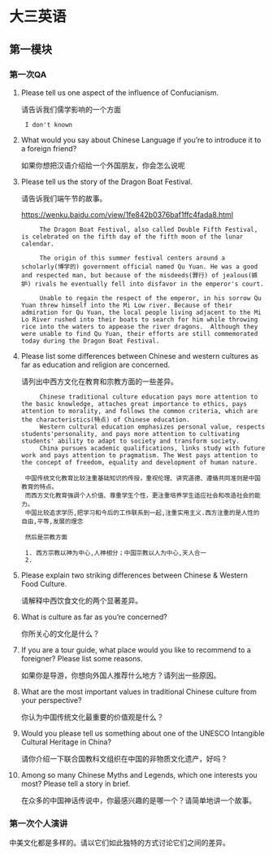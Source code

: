 # 大三英语

## 第一模块

### 第一次QA

1. Please tell us one aspect of the influence of Confucianism.

    请告诉我们儒学影响的一个方面

        I don't known

2. What would you say about Chinese Language if you’re to introduce it to a foreign friend?

    如果你想把汉语介绍给一个外国朋友，你会怎么说呢

3. Please tell us the story of the Dragon Boat Festival.

    请告诉我们端午节的故事。

    <https://wenku.baidu.com/view/1fe842b0376baf1ffc4fada8.html>

            The Dragon Boat Festival, also called Double Fifth Festival, is celebrated on the fifth day of the fifth moon of the lunar calendar.
    
            The origin of this summer festival centers around a scholarly(博学的) government official named Qu Yuan. He was a good and respected man, but because of the misdeeds(罪行) of jealous(嫉妒) rivals he eventually fell into disfavor in the emperor's court.
    
            Unable to regain the respect of the emperor, in his sorrow Qu Yuan threw himself into the Mi Low river. Because of their admiration for Qu Yuan, the local people living adjacent to the Mi Lo River rushed into their boats to search for him while throwing rice into the waters to appease the river dragons.  Although they were unable to find Qu Yuan, their efforts are still commemorated today during the Dragon Boat Festival.

4. Please list some differences between Chinese and western cultures as far as education and religion are concerned.

    请列出中西方文化在教育和宗教方面的一些差异。

            Chinese traditional culture education pays more attention to the basic knowledge, attaches great importance to ethics, pays attention to morality, and follows the common criteria, which are the characteristics(特点) of Chinese education.
            Western cultural education emphasizes personal value, respects students'personality, and pays more attention to cultivating students' ability to adapt to society and transform society.
            China pursues academic qualifications, links study with future work and pays attention to pragmatism. The West pays attention to the concept of freedom, equality and development of human nature.
    
        中国传统文化教育比较注重基础知识的传授，重视伦理、讲究道德、遵循共同准则是中国教育的特点。
        而西方文化教育强调个人价值、尊重学生个性，更注重培养学生适应社会和改造社会的能力。
        中国比较追求学历,把学习和今后的工作联系到一起,注重实用主义.西方注重的是人性的自由,平等,发展的理念
    
        然后是宗教方面
    
        1. 西方宗教以神为中心,人神相分；中国宗教以人为中心,天人合一 
        2. 

5. Please explain two striking differences between Chinese & Western Food Culture.

    请解释中西饮食文化的两个显著差异。

6. What is culture as far as you’re concerned?

    你所关心的文化是什么？

7. If you are a tour guide, what place would you like to recommend to a foreigner? Please list some reasons.

    如果你是导游，你想向外国人推荐什么地方？请列出一些原因。

8. What are the most important values in traditional Chinese culture from your perspective?

    你认为中国传统文化最重要的价值观是什么？

9. Would you please tell us something about one of the UNESCO Intangible Cultural Heritage in China?

    请你介绍一下联合国教科文组织在中国的非物质文化遗产，好吗？

10. Among so many Chinese Myths and Legends, which one interests you most? Please tell a story in brief.

    在众多的中国神话传说中，你最感兴趣的是哪一个？请简单地讲一个故事。

### 第一次个人演讲

中美文化都是多样的。请以它们如此独特的方式讨论它们之间的差异。
